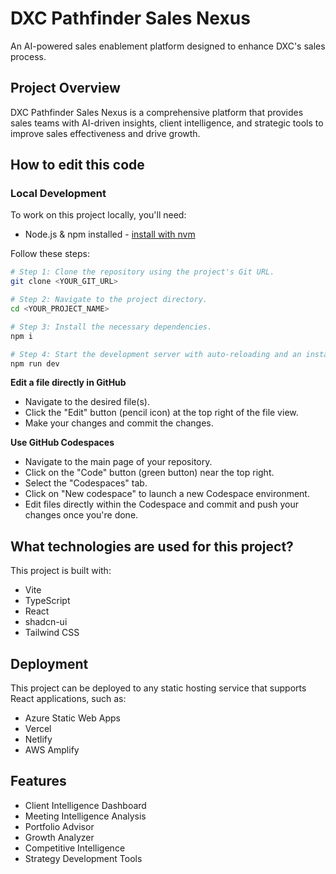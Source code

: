# DXC Pathfinder Sales Nexus

An AI-powered sales enablement platform designed to enhance DXC's sales process.

## Project Overview

DXC Pathfinder Sales Nexus is a comprehensive platform that provides sales teams with AI-driven insights, client intelligence, and strategic tools to improve sales effectiveness and drive growth.

## How to edit this code

### Local Development

To work on this project locally, you'll need:

- Node.js & npm installed - [install with nvm](https://github.com/nvm-sh/nvm#installing-and-updating)

Follow these steps:

```sh
# Step 1: Clone the repository using the project's Git URL.
git clone <YOUR_GIT_URL>

# Step 2: Navigate to the project directory.
cd <YOUR_PROJECT_NAME>

# Step 3: Install the necessary dependencies.
npm i

# Step 4: Start the development server with auto-reloading and an instant preview.
npm run dev
```

**Edit a file directly in GitHub**

- Navigate to the desired file(s).
- Click the "Edit" button (pencil icon) at the top right of the file view.
- Make your changes and commit the changes.

**Use GitHub Codespaces**

- Navigate to the main page of your repository.
- Click on the "Code" button (green button) near the top right.
- Select the "Codespaces" tab.
- Click on "New codespace" to launch a new Codespace environment.
- Edit files directly within the Codespace and commit and push your changes once you're done.

## What technologies are used for this project?

This project is built with:

- Vite
- TypeScript
- React
- shadcn-ui
- Tailwind CSS

## Deployment

This project can be deployed to any static hosting service that supports React applications, such as:

- Azure Static Web Apps
- Vercel
- Netlify
- AWS Amplify

## Features

- Client Intelligence Dashboard
- Meeting Intelligence Analysis
- Portfolio Advisor
- Growth Analyzer
- Competitive Intelligence
- Strategy Development Tools

